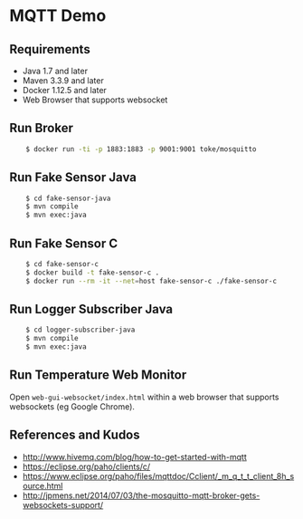 MQTT Demo
================

## Requirements

 * Java 1.7 and later
 * Maven 3.3.9 and later
 * Docker 1.12.5 and later 
 * Web Browser that supports websocket 

## Run Broker

```bash
    $ docker run -ti -p 1883:1883 -p 9001:9001 toke/mosquitto
```

## Run Fake Sensor Java

```bash
	$ cd fake-sensor-java   
	$ mvn compile
	$ mvn exec:java
```	

## Run Fake Sensor C

```bash
	$ cd fake-sensor-c   
	$ docker build -t fake-sensor-c .
	$ docker run --rm -it --net=host fake-sensor-c ./fake-sensor-c
```	

## Run Logger Subscriber Java

```bash
	$ cd logger-subscriber-java   
	$ mvn compile
	$ mvn exec:java
```	

## Run Temperature Web Monitor

Open `web-gui-websocket/index.html` within a web browser that supports websockets (eg Google Chrome).

## References and Kudos

 * http://www.hivemq.com/blog/how-to-get-started-with-mqtt
 * https://eclipse.org/paho/clients/c/
 * https://www.eclipse.org/paho/files/mqttdoc/Cclient/_m_q_t_t_client_8h_source.html
 * http://jpmens.net/2014/07/03/the-mosquitto-mqtt-broker-gets-websockets-support/